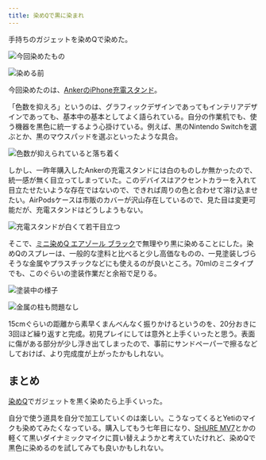 ```yaml
---
title: 染めQで黒に染まれ
---
```

手持ちのガジェットを染めQで染めた。

![](https://lh5.googleusercontent.com/rGPUOP-zLcA_31CKZFQz62IU__i8HwiX1rFD7sGzs_LS-gKf2CliT3BucrZ29ugkIhP6At6fSAeoPCfU7QIAxLZAovuLnuHjbVXpQtzsZF2dnYkdPxNGPEJ2WYev48tvXsemslbEXG6Ahm_9BwW6uA "今回染めたもの")

![](https://lh4.googleusercontent.com/E_boQqDvXYX6dxclhczTimRN3TZPvfquXEJPcXmOGymJzsmtfF8PvdgWPBNM4DqoYFxQy2lSyVAjVNlKyjedsMIOl-qse1M5B2-VqAcsCx5ZCxh_f_TiHuBEE4bbSjBnSBNYjJcVta2gtGwa-noqeg "染める前")

今回染めたのは、[AnkerのiPhone充電スタンド](https://r7kamura.com/articles/2021-09-06-anker-iphone-stand)。

「色数を抑えろ」というのは、グラフィックデザインであってもインテリアデザインであっても、基本中の基本としてよく語られている。自分の作業机でも、使う機器を黒色に統一するよう心掛けている。例えば、黒のNintendo Switchを選ぶとか、黒のマウスパッドを選ぶといったような具合。

![](https://lh4.googleusercontent.com/jwMnI09ze1M8j63UHHNn3mLJEzWyBQJ3hyLAOqxOHSthnKU2HvKXMuCiyqIwTUhgu5xwLlV6Z8cCXyLsjB1KbO27SBRx5ZH7AopLR_4Jq0PKa_fuaT1QVMZxS8Ogchx8se5HSObhAnAbRVTtBJVhSg "色数が抑えられていると落ち着く")

しかし、一昨年購入したAnkerの充電スタンドには白のものしか無かったので、統一感が無く目立ってしまっていた。このデバイスはアクセントカラーを入れて目立たせたいような存在ではないので、できれば周りの色と合わせて溶け込ませたい。AirPodsケースは市販のカバーが沢山存在しているので、見た目は変更可能だが、充電スタンドはどうしようもない。

![](https://lh4.googleusercontent.com/0z6FEnAm5AOH7kvgWy78vhb2cqMZ9nGSReBrYwBH248nZEi1QqkSoEQuBt6B_fRCAkQYZe65PXcbOeKfWAAYjBUMENOpqgquVagpDhQ_1ZcHK9mLWsoaV3SWhEnbq9EcaFcDDD0Vx-Ea3iIYlkW-2Q "充電スタンドが白くて若干目立つ")

そこで、[ミニ染めQ エアゾール ブラック](https://www.amazon.co.jp/dp/B003QMFUKO)で無理やり黒に染めることにした。染めQのスプレーは、一般的な塗料と比べると少し高価なものの、一見塗装しづらそうな金属やプラスチックなどにも使えるのが良いところ。70mlのミニタイプでも、このぐらいの塗装作業だと余裕で足りる。

![](https://lh4.googleusercontent.com/o6Scb2hCBGWq4kteIf_HNJ81m95KDc3FVl-dkwyJm0sALxQMDZaF5g6CZOYFfoBMcZB7uevLJ5IHwnh7b836DPQ97DapH2p_aQ9ia2KbrBWdr4avrFi29mf-fDQJ6p96quDmetl6xvaCX2g3unIHiQ "塗装中の様子")

![](https://lh3.googleusercontent.com/98gY18DkF09UzwiXTkRlmuiP6KQWDjZRXOass2hJZV4VfeODRzdw2EynomEk_o_AegAHwuS7xVbJfyf6J5z_9PkBvZe9OR9ifg3FZmBQ3dYFqJw1cffLX7JgRop75GYCOEJX9w4CJJK-dsQPxAfgqA "金属の柱も問題なし")

15cmぐらいの距離から素早くまんべんなく振りかけるというのを、20分おきに3回ほど繰り返すと完成。初見プレイにしては意外と上手くいったと思う。表面に傷がある部分が少し浮き出てしまったので、事前にサンドペーパーで擦るなどしておけば、より完成度が上がったかもしれない。

まとめ
---

[染めQ](https://www.amazon.co.jp/dp/B003QMFUKO)でガジェットを黒く染めたら上手くいった。

自分で使う道具を自分で加工していくのは楽しい。こうなってくるとYetiのマイクも染めてみたくなっている。購入してもう七年目になり、[SHURE MV7](https://www.amazon.co.jp/dp/B08KY7G1GV)とかの軽くて黒いダイナミックマイクに買い替えようかと考えていたけれど、染めQで黒色に染めるのを試してみても良いかもしれない。
